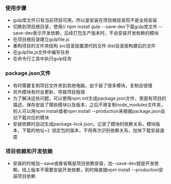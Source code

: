 
### 使用步骤
- gulp库文件只有当前项目可用，所以是安装在项目根目录而不是全局安装
- 切换到项目根目录，使用// npm install gulp --save-dev下载gulp库文件 --save-dev表示开发依赖，后续打包生产版本时，不会安装开发依赖的模块
- 在项目根目录建立gulpfile.js
- 重构项目的文件夹结构 src目录放置源代码文件 dist目录放构建后的文件
- 在gulpfile.js文件中编写任务
- 在命令行工具中执行gulp任务



### package.json文件
- 有时需要复制项目文件夹到其他电脑，由于装了很多模块，复制会很慢
- 另外模块有时会更新，导致项目报错
- 为了解决这些问题，可以使用npm init生成package.json文件，里面有项目的描述，保存安装了哪些模块以及版本，之后不用复制node_modules文件夹，别人可以用npm install或者npm install --production来根据package.json自动下载对应的模块
- 安装依赖时自动生成package-lock.json，记录了模块的依赖关系，模块版本，下载的地址=》锁定包的版本，不用再次识别依赖关系，加快下载安装速度

### 项目依赖和开发依赖
- 安装的时候加--save或者省略是项目依赖安装，加--save-dev就是开发依赖，线上版本不需要安装开发依赖，到时候直接npm install --production安装项目依赖